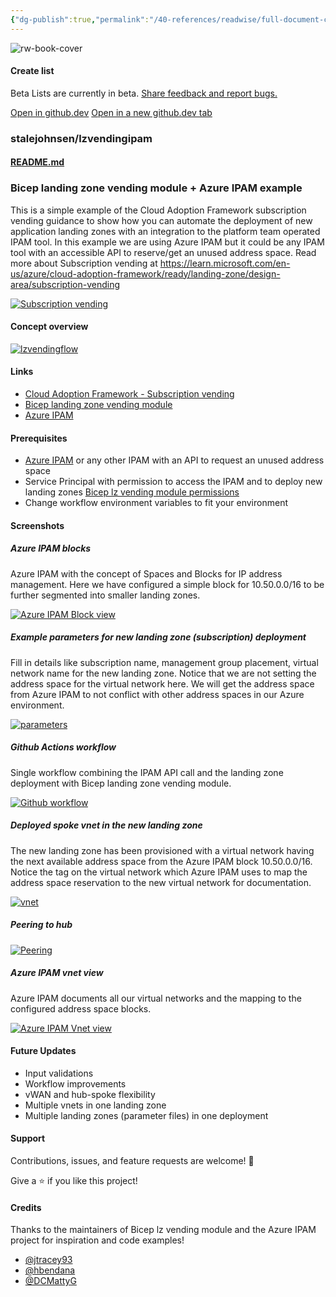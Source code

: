 ```yaml
---
{"dg-publish":true,"permalink":"/40-references/readwise/full-document-contents/stalejohnsenlzvendingipam-bicep-landing-zone-vending-module-for-azure-azure-ipam-example/","tags":["rw/articles"]}
---
```


![rw-book-cover](https://opengraph.githubassets.com/dbd2d59208adf3ad573852b23d118834c4e926fbeb609525cec12c88b8205142/stalejohnsen/lzvendingipam)

#### Create list

Beta Lists are currently in beta. [Share feedback and report bugs.](https://github.com//github/feedback/discussions/categories/lists)

[Open in github.dev](https://github.dev/) [Open in a new github.dev tab](https://github.dev/)

### stalejohnsen/lzvendingipam

####  [README.md](https://github.com/stalejohnsen/lzvendingipam#readme)

### Bicep landing zone vending module + Azure IPAM example

This is a simple example of the Cloud Adoption Framework subscription vending guidance to show how you can automate the deployment of new application landing zones with an integration to the platform team operated IPAM tool. In this example we are using Azure IPAM but it could be any IPAM tool with an accessible API to reserve/get an unused address space. Read more about Subscription vending at <https://learn.microsoft.com/en-us/azure/cloud-adoption-framework/ready/landing-zone/design-area/subscription-vending>

[![Subscription vending](https://user-images.githubusercontent.com/98233333/229802042-a31899d9-271d-4ac6-bcf5-6744e15e48e2.png)](https://user-images.githubusercontent.com/98233333/229802042-a31899d9-271d-4ac6-bcf5-6744e15e48e2.png)
#### Concept overview

[![lzvendingflow](https://user-images.githubusercontent.com/98233333/229721561-7a67062d-ebf6-4453-abf4-322e437dc70e.png)](https://user-images.githubusercontent.com/98233333/229721561-7a67062d-ebf6-4453-abf4-322e437dc70e.png)
#### Links

* [Cloud Adoption Framework - Subscription vending](https://learn.microsoft.com/en-us/azure/cloud-adoption-framework/ready/landing-zone/design-area/subscription-vending)
* [Bicep landing zone vending module](https://github.com/Azure/bicep-lz-vending)
* [Azure IPAM](https://github.com/Azure/ipam)

#### Prerequisites

* [Azure IPAM](https://azure.github.io/ipam/#/deployment/README) or any other IPAM with an API to request an unused address space
* Service Principal with permission to access the IPAM and to deploy new landing zones [Bicep lz vending module permissions](https://github.com/azure/bicep-lz-vending/wiki/permissions)
* Change workflow environment variables to fit your environment

#### Screenshots

##### Azure IPAM blocks

Azure IPAM with the concept of Spaces and Blocks for IP address management. Here we have configured a simple block for 10.50.0.0/16 to be further segmented into smaller landing zones.

[![Azure IPAM Block view](https://user-images.githubusercontent.com/98233333/229759410-12747ac1-b264-4afd-ac1e-d004b0e72a20.png)](https://user-images.githubusercontent.com/98233333/229759410-12747ac1-b264-4afd-ac1e-d004b0e72a20.png)
##### Example parameters for new landing zone (subscription) deployment

Fill in details like subscription name, management group placement, virtual network name for the new landing zone. Notice that we are not setting the address space for the virtual network here. We will get the address space from Azure IPAM to not conflict with other address spaces in our Azure environment.

[![parameters](https://user-images.githubusercontent.com/98233333/229581348-c0f4787c-5e3e-4804-a1b1-6edc9b6e7ca3.png)](https://user-images.githubusercontent.com/98233333/229581348-c0f4787c-5e3e-4804-a1b1-6edc9b6e7ca3.png)
##### Github Actions workflow

Single workflow combining the IPAM API call and the landing zone deployment with Bicep landing zone vending module.

[![Github workflow](https://user-images.githubusercontent.com/98233333/229730184-b7b190c7-d922-455a-b45b-0ff6966dde79.png)](https://user-images.githubusercontent.com/98233333/229730184-b7b190c7-d922-455a-b45b-0ff6966dde79.png)
##### Deployed spoke vnet in the new landing zone

The new landing zone has been provisioned with a virtual network having the next available address space from the Azure IPAM block 10.50.0.0/16. Notice the tag on the virtual network which Azure IPAM uses to map the address space reservation to the new virtual network for documentation.

[![vnet](https://user-images.githubusercontent.com/98233333/229760276-312c2b91-6298-42e2-8d5b-ca7898ad9f25.png)](https://user-images.githubusercontent.com/98233333/229760276-312c2b91-6298-42e2-8d5b-ca7898ad9f25.png)
##### Peering to hub

[![Peering](https://user-images.githubusercontent.com/98233333/229760611-4d9cb94f-3ce2-4041-95ff-b4a71f884623.png)](https://user-images.githubusercontent.com/98233333/229760611-4d9cb94f-3ce2-4041-95ff-b4a71f884623.png)
##### Azure IPAM vnet view

Azure IPAM documents all our virtual networks and the mapping to the configured address space blocks.

[![Azure IPAM Vnet view](https://user-images.githubusercontent.com/98233333/229759101-d3dc1149-aca2-4a7e-8b94-9249f1f72f96.png)](https://user-images.githubusercontent.com/98233333/229759101-d3dc1149-aca2-4a7e-8b94-9249f1f72f96.png)
#### Future Updates

* Input validations
* Workflow improvements
* vWAN and hub-spoke flexibility
* Multiple vnets in one landing zone
* Multiple landing zones (parameter files) in one deployment

#### Support

Contributions, issues, and feature requests are welcome! 🤝

Give a ⭐️ if you like this project!

#### Credits

Thanks to the maintainers of Bicep lz vending module and the Azure IPAM project for inspiration and code examples!

* [@jtracey93](https://www.github.com/jtracey93)
* [@hbendana](https://www.github.com/hbendana)
* [@DCMattyG](https://www.github.com/DCMattyG)
